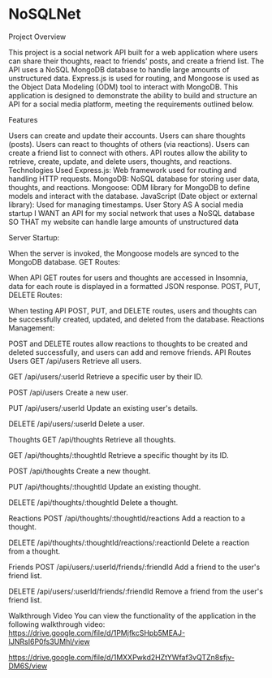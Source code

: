# NoSQLNet

Project Overview


This project is a social network API built for a web application where users can share their thoughts, react to friends' posts, and create a friend list. The API uses a NoSQL MongoDB database to handle large amounts of unstructured data. Express.js is used for routing, and Mongoose is used as the Object Data Modeling (ODM) tool to interact with MongoDB. This application is designed to demonstrate the ability to build and structure an API for a social media platform, meeting the requirements outlined below.

Features


Users can create and update their accounts.
Users can share thoughts (posts).
Users can react to thoughts of others (via reactions).
Users can create a friend list to connect with others.
API routes allow the ability to retrieve, create, update, and delete users, thoughts, and reactions.
Technologies Used
Express.js: Web framework used for routing and handling HTTP requests.
MongoDB: NoSQL database for storing user data, thoughts, and reactions.
Mongoose: ODM library for MongoDB to define models and interact with the database.
JavaScript (Date object or external library): Used for managing timestamps.
User Story
AS A social media startup
I WANT an API for my social network that uses a NoSQL database
SO THAT my website can handle large amounts of unstructured data



Server Startup:

When the server is invoked, the Mongoose models are synced to the MongoDB database.
GET Routes:

When API GET routes for users and thoughts are accessed in Insomnia, data for each route is displayed in a formatted JSON response.
POST, PUT, DELETE Routes:

When testing API POST, PUT, and DELETE routes, users and thoughts can be successfully created, updated, and deleted from the database.
Reactions Management:

POST and DELETE routes allow reactions to thoughts to be created and deleted successfully, and users can add and remove friends.
API Routes
Users
GET /api/users
Retrieve all users.

GET /api/users/:userId
Retrieve a specific user by their ID.

POST /api/users
Create a new user.

PUT /api/users/:userId
Update an existing user's details.

DELETE /api/users/:userId
Delete a user.

Thoughts
GET /api/thoughts
Retrieve all thoughts.

GET /api/thoughts/:thoughtId
Retrieve a specific thought by its ID.

POST /api/thoughts
Create a new thought.

PUT /api/thoughts/:thoughtId
Update an existing thought.

DELETE /api/thoughts/:thoughtId
Delete a thought.

Reactions
POST /api/thoughts/:thoughtId/reactions
Add a reaction to a thought.

DELETE /api/thoughts/:thoughtId/reactions/:reactionId
Delete a reaction from a thought.

Friends
POST /api/users/:userId/friends/:friendId
Add a friend to the user's friend list.

DELETE /api/users/:userId/friends/:friendId
Remove a friend from the user's friend list.

Walkthrough Video
You can view the functionality of the application in the following walkthrough video:
https://drive.google.com/file/d/1PMjfkcSHpb5MEAJ-IJNRsI6P0fs3UMhl/view

https://drive.google.com/file/d/1MXXPwkd2HZtYWfaf3vQTZn8sfjv-DM6S/view
